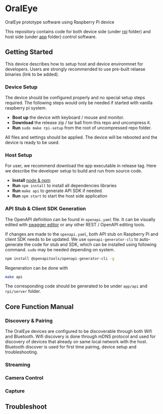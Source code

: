 # OralEye
OralEye prototype software using Raspberry Pi device

This repository contains code for both device side (under [rpi](https://github.com/hjiang36/OralEye/tree/main/rpi) folder) and host side (under [app](https://github.com/hjiang36/OralEye/tree/main/app) folder) control software.

## Getting Started
This device describes how to setup host and device environmnet for developers. Users are strongly recommended to use pre-built relaese binaries (link to be added).

### Device Setup
The device should be configured properly and no special setup steps required. The following steps would only be needed if started with vanilla raspberry pi system.

* **Boot up** the device with keyboard / mouse and monitor.
* **Download** the release zip / tar ball from this repo and uncompress it.
* **Run** `sudo make rpi-setup` from the root of uncompressed repo folder.

All files and settings should be applied. The device will be rebooted and the device is ready to be used.

### Host Setup
For user, we recommend download the app executable in release tag. Here we describe the developer setup to build and run from source code.

* **Install** [node & npm](https://nodejs.org/en/download/package-manager)
* **Run** `npm install` to install all dependencies libraries
* **Run** `make api` to generate API SDK if needed.
* **Run** `npm start` to start the host side application

### API Stub & Client SDK Generation
The OpenAPI definition can be found in `openapi.yaml` file. It can be visually edited with [swagger editor](https://editor.swagger.io/) or any other REST / OpenAPI editing tools.

If changes are made to the `openapi.yaml`, both API stub on Raspberry Pi and client SDK needs to be updated. We use `openapi-generator-cli` to auto-generate the code for stub and SDK, which can be installed using following command. `sudo` may be needed depending on system.

```sh
npm install @openapitools/openapi-generator-cli -g
```
Regeneration can be done with
```sh
make api
```
The corresponding code should be generated to be under `app/api` and `rpi/server` folder.

## Core Function Manual
### Discovery & Pairing
The OralEye devices are configured to be discoverable through both Wifi and Bluetooth. Wifi discovery is done through mDNS protocol and used for discovery of devices that already on same local network with the host. Bluetooth discover is used for first time pairing, device setup and troubleshooting.


### Streaming

### Camera Control

### Capture

## Troubleshoot

